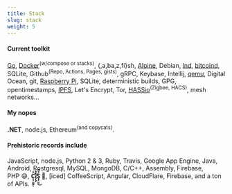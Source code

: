 ```yaml
---
title: Stack
slug: stack
weight: 5
---
```


#### Current toolkit

[Go], [Docker]<sup>\(w/compose or stacks\)</sup>, {,a,ba,z,fi}sh, [Alpine], Debian, [lnd], [bitcoind], SQLite, Github<sup>(Repo, Actions, Pages, gists)</sup>, gRPC, Keybase, Intellij, [qemu], Digital Ocean, git, [Raspberry&nbsp;Pi][RBP], SQLite, deterministic builds, GPG, opentimestamps, [IPFS], Let's Encrypt, Tor, [HASSio]<sup>\(Zigbee, HACS)</sup>, mesh networks…


[Go]: https://github.com/search?o=desc&q=user%3AmeeDamian+language%3Ago&s=indexed&type=Code
[Docker]: https://github.com/search?q=user%3AmeeDamian+Dockerfile&type=Code
[Alpine]: https://github.com/search?q=user%3AmeeDamian+%22FROM+alpine%22&type=Code
[lnd]: https://github.com/lncm/docker-lnd
[bitcoind]: https://github.com/lncm/docker-bitcoind
[qemu]: https://github.com/meeDamian/simple-qemu
[RBP]: https://medium.com/@meeDamian/bitcoin-full-node-on-rbp3-revised-88bb7c8ef1d1
[IPFS]: https://github.com/lncm/docker-ipfs
[HASSio]: https://www.home-assistant.io

#### My nopes 

<b>.NET</b>, node.js, Ethereum<sup>(and copycats)</sup>.

#### Prehistoric records include

JavaScript, node.js, Python 2 & 3, Ruby, Travis, Google App Engine, Java, Android, Postgresql, MySQL, MongoDB, C/C++, Assembly, Firebase, PHP&nbsp;😅, <b title="CSS">C̛̹̥͚̰̯͋ͅˢ̢̧̢̡̛̉̐̊Ş̡͚̼̊̆̃͜ </b>😤, \[iced\]&nbsp;CoffeeScript, Angular, CloudFlare, Firebase, and a ton of APIs.
